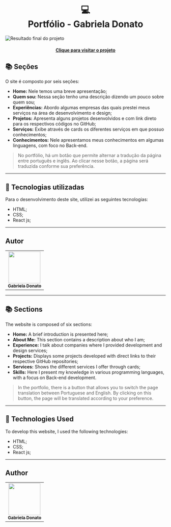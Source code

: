 <h1 align="center">
  💻<br>Portfólio - Gabriela Donato
</h1>

![Resultado final do projeto]()

<h4 align="center"><a href="">Clique para visitar o projeto</a></h4>

## 📚 Seções

O site é composto por seis seções:

- **Home:** Nele temos uma breve apresentação;
- **Quem sou:** Nessa seção tenho uma descrição dizendo um pouco sobre quem sou;
- **Experiências:** Abordo algumas empresas das quais prestei meus serviços na área de desenvolvimento e design;
- **Projetos:** Apresenta alguns projetos desenvolvidos e com link direto para os respectivos códigos no GitHub;
- **Serviços:** Exibe através de cards os diferentes serviços em que possuo conhecimentos;
- **Conhecimentos:** Nele apresentamos meus conhecimentos em algumas linguagens, com foco no Back-end.

> No portfólio, há um botão que permite alternar a tradução da página entre português e inglês. Ao clicar nesse botão, a página será traduzida conforme sua preferência.

---

## 💼 Tecnologias utilizadas

Para o desenvolvimento deste site, utilizei as seguintes tecnologias:

- HTML;
- CSS;
- React js;

---

<h2>Autor</h2>

<table>
  <tr>
    <td align="center">
      <a href="https://github.com/GabsDonato">
        <img src="" width="100px;" alt=""/><br>
        <sub>
          <b>Gabriela Donato</b>
        </sub>
      </a>
    </td>
  </tr>
</table>

---

## 📚 Sections

The website is composed of six sections:

- **Home:** A brief introduction is presented here;
- **About Me:** This section contains a description about who I am;
- **Experience:** I talk about companies where I provided development and design services;
- **Projects:** Displays some projects developed with direct links to their respective GitHub repositories;
- **Services:** Shows the different services I offer through cards;
- **Skills:** Here I present my knowledge in various programming languages, with a focus on Back-end development.

> In the portfolio, there is a button that allows you to switch the page translation between Portuguese and English. By clicking on this button, the page will be translated according to your preference.

---

## 💼 Technologies Used

To develop this website, I used the following technologies:

- HTML;
- CSS;
- React js;

---

<h2>Author</h2>

<table>
  <tr>
    <td align="center">
      <a href="https://github.com/GabsDonato">
        <img src="" width="100px;" alt=""/><br>
        <sub>
          <b>Gabriela Donato</b>
        </sub>
      </a>
    </td>
  </tr>
</table>
